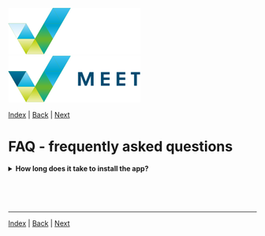 [![MEET](../../_data/MEET_H_04.svg#gh-dark-mode-only "MEET")](../../README.md#gh-dark-mode-only)
[![MEET](../../_data/MEET_H_03.svg#gh-light-mode-only "MEET")](../../README.md#gh-light-mode-only)

[Index](../README.md) | [Back](0004.md) | [Next](0006.md)


# FAQ - frequently asked questions

<details>
<summary><strong>How long does it take to install the app?</strong></summary>
<br />

The installation of the application itself is very fast *(in hours)*. However, it can take a significantly longer time before everything is communicated, the application is set up correctly and the necessary users are imported.

We usually carry out new installations without the need for modifications within a week of the request.
</details>

<br /><br /><br />


---
[Index](../README.md) | [Back](0004.md) | [Next](0006.md)